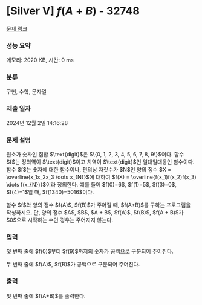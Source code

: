 # [Silver V] $f(A + B)$ - 32748 

[문제 링크](https://www.acmicpc.net/problem/32748) 

### 성능 요약

메모리: 2020 KB, 시간: 0 ms

### 분류

구현, 수학, 문자열

### 제출 일자

2024년 12월 2일 14:16:28

### 문제 설명

<p>원소가 숫자인 집합 $\text{digit}$은 $\{0, 1, 2, 3, 4, 5, 6, 7, 8, 9\}$이다. 함수 $f$는 정의역이 $\text{digit}$이고 치역이 $\text{digit}$인 일대일대응인 함수이다. 함수 $f$는 숫자에 대한 함수이나, 편의상 자릿수가 $N$인 양의 정수 $X = \overline{x_1x_2x_3 \dots x_{N}}$에 대하여 $f(X) = \overline{f(x_1)f(x_2)f(x_3) \dots f(x_{N})}$이라 정의한다. 예를 들어 $f(0)=6$, $f(1)=5$, $f(3)=0$, $f(4)=1$일 때, $f(1340)=5016$이다.</p>

<p>함수 $f$와 양의 정수 $f(A)$, $f(B)$가 주어질 때, $f(A+B)$를 구하는 프로그램을 작성하시오. 단, 양의 정수 $A$, $B$, $A + B$, $f(A)$, $f(B)$, $f(A + B)$가 $0$으로 시작하는 수인 경우는 주어지지 않는다.</p>

### 입력 

 <p>첫 번째 줄에 $f(0)$부터 $f(9)$까지의 숫자가 공백으로 구분되어 주어진다.</p>

<p>두 번째 줄에 $f(A)$, $f(B)$가 공백으로 구분되어 주어진다.</p>

### 출력 

 <p>첫 번째 줄에 $f(A+B)$를 출력한다.</p>

